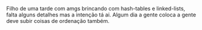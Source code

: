 Filho de uma tarde com amgs brincando com hash-tables e linked-lists, falta alguns detalhes mas a intenção tá ai.
Algum dia a gente coloca a gente deve subir coisas de ordenação também.

